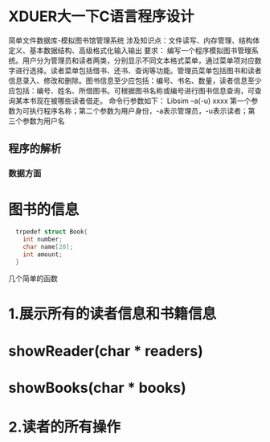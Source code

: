 # XDUER大一下C语言程序设计
简单文件数据库-模拟图书馆管理系统
涉及知识点：文件读写、内存管理、结构体定义、基本数据结构、高级格式化输入输出
要求：
编写一个程序模拟图书管理系统。用户分为管理员和读者两类，分别显示不同文本格式菜单，通过菜单项对应数字进行选择。读者菜单包括借书、还书、查询等功能。管理员菜单包括图书和读者信息录入、修改和删除。图书信息至少应包括：编号、书名、数量，读者信息至少应包括：编号、姓名、所借图书。可根据图书名称或编号进行图书信息查询，可查询某本书现在被哪些读者借走。
命令行参数如下：
Libsim –a(-u) xxxx
第一个参数为可执行程序名称；第二个参数为用户身份，-a表示管理员，-u表示读者；第三个参数为用户名

## 程序的解析 
### 数据方面

# 图书的信息
```C
  trpedef struct Book{
    int number;
    char name[20];
    int amount;
  }
```
几个简单的函数
# 1.展示所有的读者信息和书籍信息

# showReader(char * readers)
# showBooks(char * books)

# 2.读者的所有操作
